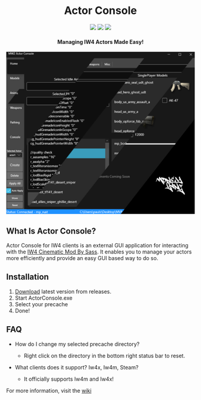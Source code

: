 <h1 align="center">
  <br>
  Actor Console
  <br>
</h1>

<div align="center">
  <a href="https://github.com/kruumy/Actor-Console-iw4/releases"><img src="https://img.shields.io/github/v/release/kruumy/Actor-Console-iw4?label=Latest%20version&style=flat-square"></a>
  <a href="https://github.com/kruumy/Actor-Console-iw4/releases""><img src="https://img.shields.io/github/downloads/kruumy/Actor-Console-iw4/total"></a>
  <a href="https://paypal.me/JPauls281"><img src="https://img.shields.io/badge/Donate-Paypal-orange?style=flat-square"></a>
</div>

<h4 align="center">Managing IW4 Actors Made Easy!</h4>

<div align="center">
  <a href="https://github.com/kruumy/Actor-Console-iw4/blob/main/preview.gif">
    <img src="preview.png" alt="Preivew">
  </a>
</div>

## What Is Actor Console?

Actor Console for IW4 clients is an external GUI application for interacting with the [IW4 Cinematic Mod By Sass](https://github.com/sortileges/iw4cine). It enables you to manage your actors more efficiently and provide an easy GUI based way to do so.

## Installation

1. [Download](https://github.com/kruumy/Actor-Console-iw4/releases/latest) latest version from releases.
2. Start ActorConsole.exe
3. Select your precache
4. Done!
                                       

## FAQ

* How do I change my selected precache directory?
    * Right click on the directory in the bottom right status bar to reset.

* What clients does it support? Iw4x, Iw4m, Steam?
    * It officially supports Iw4m and Iw4x! 

For more information, visit the [wiki](https://github.com/kruumy/Actor-Console-iw4/wiki)
